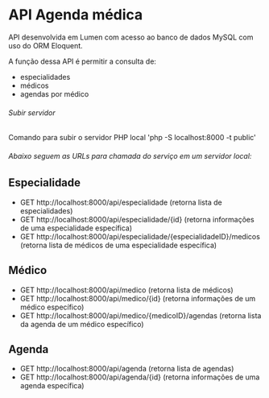 # API Agenda médica

API desenvolvida em Lumen com acesso ao banco de dados MySQL com uso do ORM Eloquent.

A função dessa API é permitir a consulta de:
- especialidades
- médicos
- agendas por médico

###### Subir servidor
Comando para subir o servidor PHP local
'php -S localhost:8000 -t public'

###### Abaixo seguem as URLs para chamada do serviço em um servidor local:

## Especialidade
- GET http://localhost:8000/api/especialidade  (retorna lista de especialidades)
- GET http://localhost:8000/api/especialidade/{id} (retorna informações de uma especialidade específica)
- GET http://localhost:8000/api/especialidade/{especialidadeID}/medicos (retorna lista de médicos de uma especialidade específica)

## Médico
- GET http://localhost:8000/api/medico (retorna lista de médicos)
- GET http://localhost:8000/api/medico/{id} (retorna informações de um médico específico)
- GET http://localhost:8000/api/medico/{medicoID}/agendas (retorna lista da agenda de um médico específico)


## Agenda
- GET http://localhost:8000/api/agenda (retorna lista de agendas)
- GET http://localhost:8000/api/agenda/{id} (retorna informações de uma agenda específica)



